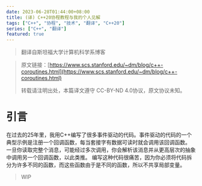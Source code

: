 ```yaml
---
date: 2023-06-28T01:44:00+08:00
title: (译) C++20协程教程与我的个人见解
tags: ["C++", "协程", "技术", "翻译", "C++20"]
series: ["C++", "翻译"]
featured: true
---
```

> 翻译自斯坦福大学计算机科学系博客

<!--more-->

> 原文链接：[https://www.scs.stanford.edu/~dm/blog/c++-coroutines.html](https://www.scs.stanford.edu/~dm/blog/c++-coroutines.html)
> 
> 转载请注明出处，本篇译文遵守 CC-BY-ND 4.0协议，原文协议未知。

# 引言

在过去的25年里，我用C++编写了很多事件驱动的代码。事件驱动的代码的一个典型示例是注册一个回调函数，每当套接字有数据可读时就会调用该回调函数。
一旦你读取完整个消息，可能经过多次调用，你会解析该消息并从更高层次的抽象中调用另一个回调函数，以此类推。
编写这种代码很痛苦，因为你必须将代码拆分为许多不同的函数，而这些函数由于是不同的函数，所以不共享局部变量。

> WIP
